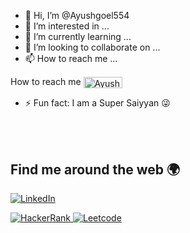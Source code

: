 - 👋 Hi, I’m @Ayushgoel554
- 👀 I’m interested in ...
- 🌱 I’m currently learning ...
- 💞️ I’m looking to collaborate on ...
- 📫 How to reach me ...

How to reach me  [<img align="center" alt="Ayush | LinkedIn" width="62px" height="18px" src="https://img.shields.io/badge/LinkedIn-0077B5?style=for-the-badge&logo=linkedin&logoColor=white" />][linkedin]
- ⚡ Fun fact: I am a  Super Saiyyan 😜
<br/>
<br/>

## Find me around the web 🌍

<div align="left">
  <a href="https://www.linkedin.com/in/ayush-goel-166653193/"><img alt="LinkedIn" src="https://img.shields.io/badge/linkedin-%230077B5.svg?style=for-the-badge&logo=linkedin&logoColor=white"/></a>
 
 <a href="https://www.hackerrank.com/ayush_goel_cs_22"> <img alt="HackerRank" src="https://img.shields.io/badge/Hackerrank-008000?style=for-the-badge&logo=HackerRank&logoColor=white" /></a><a href="https://leetcode.com/user1886w/"> <img alt="Leetcode" src="https://img.shields.io/badge/dynamic/json?style=flat&labelColor=black&color=%23ffa116&label=Solved&query=solvedOverTotal&url=https%3A%2F%2Fleetcode-badge.vercel.app%2Fapi%2Fusers%2FiAmAveneger&logo=leetcode&logoColor=yellow"/></a>

</div>

<br/>
<br/>



[linkedin]: https://www.linkedin.com/in/ayush-goel-166653193/
<!---
Ayushgoel554/Ayushgoel554 is a ✨ special ✨ repository because its `README.md` (this file) appears on your GitHub profile.
You can click the Preview link to take a look at your changes.
--->
